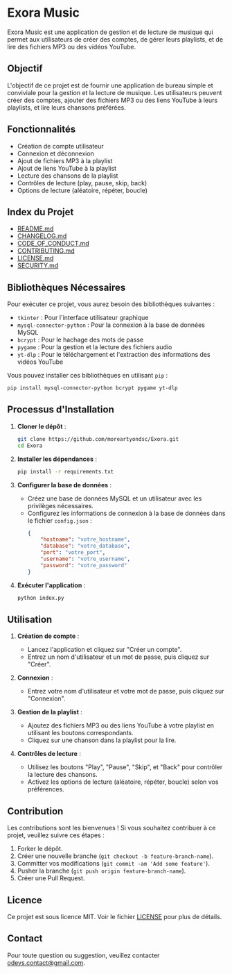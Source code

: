 # Exora Music

Exora Music est une application de gestion et de lecture de musique qui permet aux utilisateurs de créer des comptes, de gérer leurs playlists, et de lire des fichiers MP3 ou des vidéos YouTube.

## Objectif

L'objectif de ce projet est de fournir une application de bureau simple et conviviale pour la gestion et la lecture de musique. Les utilisateurs peuvent créer des comptes, ajouter des fichiers MP3 ou des liens YouTube à leurs playlists, et lire leurs chansons préférées.

## Fonctionnalités

- Création de compte utilisateur
- Connexion et déconnexion
- Ajout de fichiers MP3 à la playlist
- Ajout de liens YouTube à la playlist
- Lecture des chansons de la playlist
- Contrôles de lecture (play, pause, skip, back)
- Options de lecture (aléatoire, répéter, boucle)

## Index du Projet

- [README.md](https://github.com/moreartyondsc/Exora/blob/main/README.md)
- [CHANGELOG.md](https://github.com/moreartyondsc/Exora/blob/main/CHANGELOG.md)
- [CODE_OF_CONDUCT.md](https://github.com/moreartyondsc/Exora/blob/main/CODE_OF_CONDUCT.md)
- [CONTRIBUTING.md](https://github.com/moreartyondsc/Exora/blob/main/CONTRIBUTING.md)
- [LICENSE.md](https://github.com/moreartyondsc/Exora/blob/main/LICENSE.md)
- [SECURITY.md](https://github.com/moreartyondsc/Exora/blob/main/SECURITY.md)

## Bibliothèques Nécessaires

Pour exécuter ce projet, vous aurez besoin des bibliothèques suivantes :

- `tkinter` : Pour l'interface utilisateur graphique
- `mysql-connector-python` : Pour la connexion à la base de données MySQL
- `bcrypt` : Pour le hachage des mots de passe
- `pygame` : Pour la gestion et la lecture des fichiers audio
- `yt-dlp` : Pour le téléchargement et l'extraction des informations des vidéos YouTube

Vous pouvez installer ces bibliothèques en utilisant `pip` :

```sh
pip install mysql-connector-python bcrypt pygame yt-dlp
```

## Processus d'Installation

1. **Cloner le dépôt** :
   ```sh
   git clone https://github.com/moreartyondsc/Exora.git
   cd Exora
   ```

2. **Installer les dépendances** :
   ```sh
   pip install -r requirements.txt
   ```

3. **Configurer la base de données** :
   - Créez une base de données MySQL et un utilisateur avec les privilèges nécessaires.
   - Configurez les informations de connexion à la base de données dans le fichier `config.json` :
     ```json
     {
         "hostname": "votre_hostname",
         "database": "votre_database",
         "port": "votre_port",
         "username": "votre_username",
         "password": "votre_password"
     }
     ```

4. **Exécuter l'application** :
   ```sh
   python index.py
   ```

## Utilisation

1. **Création de compte** :
   - Lancez l'application et cliquez sur "Créer un compte".
   - Entrez un nom d'utilisateur et un mot de passe, puis cliquez sur "Créer".

2. **Connexion** :
   - Entrez votre nom d'utilisateur et votre mot de passe, puis cliquez sur "Connexion".

3. **Gestion de la playlist** :
   - Ajoutez des fichiers MP3 ou des liens YouTube à votre playlist en utilisant les boutons correspondants.
   - Cliquez sur une chanson dans la playlist pour la lire.

4. **Contrôles de lecture** :
   - Utilisez les boutons "Play", "Pause", "Skip", et "Back" pour contrôler la lecture des chansons.
   - Activez les options de lecture (aléatoire, répéter, boucle) selon vos préférences.

## Contribution

Les contributions sont les bienvenues ! Si vous souhaitez contribuer à ce projet, veuillez suivre ces étapes :

1. Forker le dépôt.
2. Créer une nouvelle branche (`git checkout -b feature-branch-name`).
3. Committer vos modifications (`git commit -am 'Add some feature'`).
4. Pusher la branche (`git push origin feature-branch-name`).
5. Créer une Pull Request.

## Licence

Ce projet est sous licence MIT. Voir le fichier [LICENSE](LICENSE) pour plus de détails.

## Contact

Pour toute question ou suggestion, veuillez contacter [odevs.contact@gmail.com](mailto:odevs.contact@gmail.com).